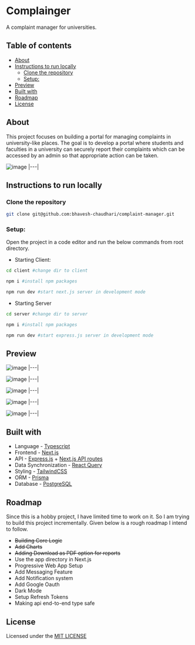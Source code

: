 <h1>Complainger</h1>

A complaint manager for universities.

<h2>Table of contents</h2>

- [About](#about)
- [Instructions to run locally](#instructions-to-run-locally)
  - [Clone the repository](#clone-the-repository)
  - [Setup:](#setup)
- [Preview](#preview)
- [Built with](#built-with)
- [Roadmap](#roadmap)
- [License](#license)

## About

This project focuses on building a portal for managing complaints in university-like places. The goal is to develop a portal where students and faculties in a university can securely report their complaints which can be accessed by an admin so that appropriate action can be taken.

![image](https://user-images.githubusercontent.com/74975876/203619614-bd33b0e1-eeb3-4af4-a5b8-617095a344c6.png)
|---|

## Instructions to run locally

### Clone the repository

```sh
git clone git@github.com:bhavesh-chaudhari/complaint-manager.git
```

### Setup:

Open the project in a code editor and run the below commands from root directory.

- Starting Client:

```sh
cd client #change dir to client
```

```sh
npm i #install npm packages
```

```sh
npm run dev #start next.js server in development mode
```

- Starting Server

```sh
cd server #change dir to server
```

```sh
npm i #install npm packages
```

```sh
npm run dev #start express.js server in development mode
```

## Preview

![image](https://user-images.githubusercontent.com/74975876/203622383-1b2e113b-f9ca-4808-b3d9-b7574e736e63.png)
|---|

![image](https://user-images.githubusercontent.com/74975876/203622450-3018000e-1ad0-49b5-9dde-95a2f09dbeab.png)
|---|

![image](https://user-images.githubusercontent.com/74975876/203622526-52660530-dde2-4307-ab82-68742d89717b.png)
|---|

![image](https://user-images.githubusercontent.com/74975876/203622689-68918367-84eb-489f-9a94-dbfbee28d56b.png)
|---|

![image](https://user-images.githubusercontent.com/74975876/203625359-1c993579-285d-495e-b1d5-6b8b0f2174f8.png)
|---|

## Built with

- Language - [Typescript](https://www.typescriptlang.org/)
- Frontend - [Next.js](https://nextjs.org/)
- API - [Express.js](https://expressjs.com/) + [Next.js API routes](https://nextjs.org/docs/api-routes/introduction)
- Data Synchronization - [React Query](https://tanstack.com/query/v4)
- Styling - [TailwindCSS](https://tailwindcss.com/)
- ORM - [Prisma](https://www.prisma.io/)
- Database - [PostgreSQL](https://www.postgresql.org/)

## Roadmap

Since this is a hobby project, I have limited time to work on it. So I am trying to build this project incrementally. Given below is a rough roadmap I intend to follow.

- ~~Building Core Logic~~
- ~~Add Charts~~
- ~~Adding Download as PDF option for reports~~
- Use the app directory in Next.js
- Progressive Web App Setup
- Add Messaging Feature
- Add Notification system
- Add Google Oauth
- Dark Mode
- Setup Refresh Tokens
- Making api end-to-end type safe

## License

Licensed under the [MIT LICENSE](./LICENSE)
